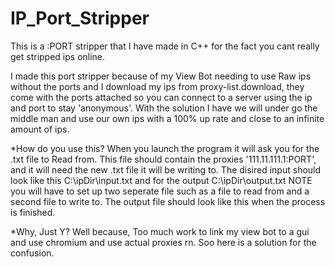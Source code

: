# IP_Port_Stripper
This is a :PORT stripper that I have made in C++ for the fact you cant really get stripped ips online.

I made this port stripper because of my View Bot needing to use Raw ips without the ports and I download my ips from proxy-list.download, they come with the ports attached so you can connect to a server using the ip and port to stay 'anonymous'. With the solution I have we will under go the middle man and use our own ips with a 100% up rate and close to an infinite amount of ips.

  *How do you use this?
    When you launch the program it will ask you for the .txt file to Read from. This file should contain the proxies '111.11.111.1:PORT', and it will need the new .txt file it will be writing to. The disired input should look like this C:\ipDir\input.txt and for the output C:\ipDir\output.txt NOTE you will have to set up two seperate file such as a file to read from and a second file to write to. The output file should look like this when the process is finished.

  *Why, Just Y?
    Well because, Too much work to link my view bot to a gui and use chromium and use actual proxies rn. Soo here is a solution for the confusion.
    
